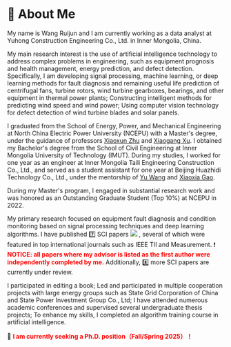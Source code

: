 # 💪 About Me

My name is Wang Ruijun and I am currently working as a data analyst at Yuhong Construction Engineering Co., Ltd. in Inner Mongolia, China.

My main research interest is the use of artificial intelligence technology to address complex problems in engineering, such as equipment prognosis and health management, energy prediction, and defect detection. Specifically, I am developing signal processing, machine learning, or deep learning methods for fault diagnosis and remaining useful life prediction of centrifugal fans, turbine rotors, wind turbine gearboxes, bearings, and other equipment in thermal power plants; Constructing intelligent methods for predicting wind speed and wind power; Using computer vision technology for defect detection of wind turbine blades and solar panels.

I graduated from the School of Energy, Power, and Mechanical Engineering at North China Electric Power University (NCEPU) with a Master's degree, under the guidance of professors [Xiaoxun Zhu]() and [Xiaogang Xu](). I obtained my Bachelor's degree from the School of Civil Engineering at Inner Mongolia University of Technology (IMUT). During my studies, I worked for one year as an engineer at Inner Mongolia Taili Engineering Construction Co., Ltd., and served as a student assistant for one year at Beijing Huazhidi Technology Co., Ltd., under the mentorship of [Yu Wang]() and [Xiaoxia Gao]().

During my Master's program, I engaged in substantial research work and was honored as an Outstanding Graduate Student (Top 10%) at NCEPU in 2022.

My primary research focused on equipment fault diagnosis and condition monitoring based on signal processing techniques and deep learning algorithms. I have published 7️⃣ SCI papers <a href='https://scholar.google.com/citations?user=goCftmoAAAAJ'><img src="https://img.shields.io/endpoint?logo=Google%20Scholar&url=https%3A%2F%2Fcdn.jsdelivr.net%2Fgh%2FRuijun19%2FRuijun19.github.io@google-scholar-stats%2Fgs_data_shieldsio.json&labelColor=f6f6f6&color=9cf&style=flat&label=citations"></a> , several of which were featured in top international journals such as IEEE TII and Measurement. ❗ <span style="color:red;">**NOTICE: all papers where my advisor is listed as the first author were independently completed by me.**</span> Additionally, 8️⃣ more SCI papers are currently under review.

I participated in editing a book; Led and participated in multiple cooperation projects with large energy groups such as State Grid Corporation of China and State Power Investment Group Co., Ltd; I have attended numerous academic conferences and supervised several undergraduate thesis projects; To enhance my skills, I completed an algorithm training course in artificial intelligence.

🎤 <span style="color:red;"> **I am currently seeking a Ph.D. position（Fall/Spring 2025）！** </span>